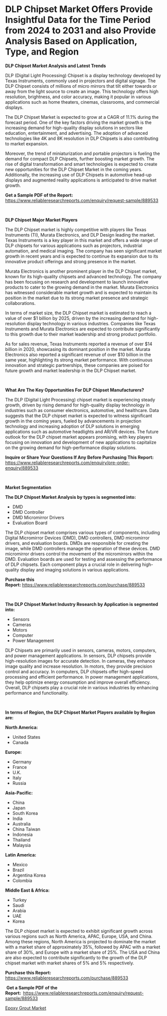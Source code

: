<p><h1>DLP Chipset Market Offers Provide Insightful Data for the Time Period from 2024 to 2031 and also Provide Analysis Based on Application, Type, and Region</h1></p><p><strong>DLP Chipset Market Analysis and Latest Trends</strong></p>
<p><p>DLP (Digital Light Processing) Chipset is a display technology developed by Texas Instruments, commonly used in projectors and digital signage. The DLP Chipset consists of millions of micro mirrors that tilt either towards or away from the light source to create an image. This technology offers high resolution, brightness, and color accuracy, making it popular in various applications such as home theaters, cinemas, classrooms, and commercial displays.</p><p>The DLP Chipset Market is expected to grow at a CAGR of 11.1% during the forecast period. One of the key factors driving the market growth is the increasing demand for high-quality display solutions in sectors like education, entertainment, and advertising. The adoption of advanced technologies like 4K and 8K resolution in DLP Chipsets is also contributing to market expansion.</p><p>Moreover, the trend of miniaturization and portable projectors is fueling the demand for compact DLP Chipsets, further boosting market growth. The rise of digital transformation and smart technologies is expected to create new opportunities for the DLP Chipset Market in the coming years. Additionally, the increasing use of DLP Chipsets in automotive head-up displays and augmented reality applications is anticipated to drive market growth.</p></p>
<p><strong>Get a Sample PDF of the Report:&nbsp;</strong> <a href="https://www.reliableresearchreports.com/enquiry/request-sample/889533">https://www.reliableresearchreports.com/enquiry/request-sample/889533</a></p>
<p>&nbsp;</p>
<p><strong>DLP Chipset Major Market Players</strong></p>
<p><p>The DLP Chipset market is highly competitive with players like Texas Instruments (TI), Murata Electronics, and DLP Design leading the market. Texas Instruments is a key player in this market and offers a wide range of DLP chipsets for various applications such as projectors, industrial automation, and medical imaging. The company has seen significant market growth in recent years and is expected to continue its expansion due to its innovative product offerings and strong presence in the market.</p><p>Murata Electronics is another prominent player in the DLP Chipset market, known for its high-quality chipsets and advanced technology. The company has been focusing on research and development to launch innovative products to cater to the growing demand in the market. Murata Electronics has witnessed considerable market growth and is expected to maintain its position in the market due to its strong market presence and strategic collaborations.</p><p>In terms of market size, the DLP Chipset market is estimated to reach a value of over $1 billion by 2025, driven by the increasing demand for high-resolution display technology in various industries. Companies like Texas Instruments and Murata Electronics are expected to contribute significantly to this growth due to their market leadership and strong product portfolio.</p><p>As for sales revenue, Texas Instruments reported a revenue of over $14 billion in 2020, showcasing its dominant position in the market. Murata Electronics also reported a significant revenue of over $10 billion in the same year, highlighting its strong market performance. With continuous innovation and strategic partnerships, these companies are poised for future growth and market leadership in the DLP Chipset market.</p></p>
<p>&nbsp;</p>
<p><strong>What Are The Key Opportunities For DLP Chipset Manufacturers?</strong></p>
<p><p>The DLP (Digital Light Processing) chipset market is experiencing steady growth, driven by rising demand for high-quality display technology in industries such as consumer electronics, automotive, and healthcare. Data suggests that the DLP chipset market is expected to witness significant growth in the coming years, fueled by advancements in projection technology and increasing adoption of DLP solutions in emerging applications such as automotive headlights and AR/VR devices. The future outlook for the DLP chipset market appears promising, with key players focusing on innovation and development of new applications to capitalize on the growing demand for high-performance display solutions.</p></p>
<p><strong>Inquire or Share Your Questions If Any Before Purchasing This Report:</strong> <a href="https://www.reliableresearchreports.com/enquiry/pre-order-enquiry/889533">https://www.reliableresearchreports.com/enquiry/pre-order-enquiry/889533</a></p>
<p>&nbsp;</p>
<p><strong>Market Segmentation</strong></p>
<p><strong>The DLP Chipset Market Analysis by types is segmented into:</strong></p>
<p><ul><li>DMD</li><li>DMD Controller</li><li>DMD Micromirror Drivers</li><li>Evaluation Board</li></ul></p>
<p><p>The DLP chipset market comprises various types of components, including Digital Micromirror Devices (DMD), DMD controllers, DMD micromirror drivers, and evaluation boards. DMDs are responsible for creating the image, while DMD controllers manage the operation of these devices. DMD micromirror drivers control the movement of the micromirrors within the DMD. Evaluation boards are used for testing and assessing the performance of DLP chipsets. Each component plays a crucial role in delivering high-quality display and imaging solutions in various applications.</p></p>
<p><strong>Purchase this Report:&nbsp;</strong><a href="https://www.reliableresearchreports.com/purchase/889533">https://www.reliableresearchreports.com/purchase/889533</a></p>
<p>&nbsp;</p>
<p><strong>The DLP Chipset Market Industry Research by Application is segmented into:</strong></p>
<p><ul><li>Sensors</li><li>Cameras</li><li>Motors</li><li>Computer</li><li>Power Management</li></ul></p>
<p><p>DLP Chipsets are primarily used in sensors, cameras, motors, computers, and power management applications. In sensors, DLP chipsets provide high-resolution images for accurate detection. In cameras, they enhance image quality and increase resolution. In motors, they provide precision control and accuracy. In computers, DLP chipsets offer high-speed processing and efficient performance. In power management applications, they help optimize energy consumption and improve overall efficiency. Overall, DLP chipsets play a crucial role in various industries by enhancing performance and functionality.</p></p>
<p>&nbsp;</p>
<p><strong>In terms of Region, the DLP Chipset Market Players available by Region are:</strong></p>
<p>
    <p> <strong> North America: </strong>
        <ul>
            <li>United States</li>
            <li>Canada</li>
        </ul>
        </p> 
    <p> <strong> Europe: </strong>
        <ul>
            <li>Germany</li>
            <li>France</li>
            <li>U.K.</li>
            <li>Italy</li>
            <li>Russia</li>
        </ul>
        </p> 
    <p> <strong> Asia-Pacific: </strong>
        <ul>
            <li>China</li>
            <li>Japan</li>
            <li>South Korea</li>
            <li>India</li>
            <li>Australia</li>
            <li>China Taiwan</li>
            <li>Indonesia</li>
            <li>Thailand</li>
            <li>Malaysia</li>
        </ul>
        </p> 
    <p> <strong> Latin America: </strong>
        <ul>
            <li>Mexico</li>
            <li>Brazil</li>
            <li>Argentina Korea</li>
            <li>Colombia</li>
        </ul>
        </p> 
    <p> <strong> Middle East & Africa: </strong>
        <ul>
            <li>Turkey</li>
            <li>Saudi</li>
            <li>Arabia</li>
            <li>UAE</li>
            <li>Korea</li>
        </ul>
    </p>
    </p>
<p><p>The DLP chipset market is expected to exhibit significant growth across various regions such as North America, APAC, Europe, USA, and China. Among these regions, North America is projected to dominate the market with a market share of approximately 35%, followed by APAC with a market share of 30%, and Europe with a market share of 25%. The USA and China are also expected to contribute significantly to the growth of the DLP chipset market with market shares of 5% and 5% respectively.</p></p>
<p><strong>Purchase this Report: </strong><a href="https://www.reliableresearchreports.com/purchase/889533">https://www.reliableresearchreports.com/purchase/889533</a></p>
<p>&nbsp;<strong>Get a Sample PDF of the Report:&nbsp;&nbsp;</strong><a href="https://www.reliableresearchreports.com/enquiry/request-sample/889533">https://www.reliableresearchreports.com/enquiry/request-sample/889533</a></p>
<p><strong></strong></p>
<p><p><a href="https://eight-handstand-8fb.notion.site/Global-Epoxy-Grout-Market-Size-and-Market-Trends-Insights-and-Projections-from-2024-to-2031-9f9072aba0474c5491853e64c2627d36">Epoxy Grout Market</a></p></p>